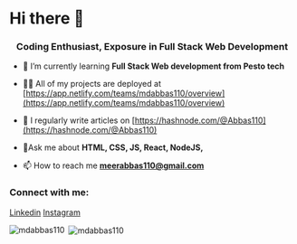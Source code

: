 <h1 align="left">Hi there 👋</h1>
<h3 align="center">Coding Enthusiast, Exposure in Full Stack Web Development</h3>


- 🌱 I’m currently learning **Full Stack Web development from Pesto tech**

- 👨‍💻 All of my projects are deployed at [https://app.netlify.com/teams/mdabbas110/overview](https://app.netlify.com/teams/mdabbas110/overview)

- 📝 I regularly write articles on [https://hashnode.com/@Abbas110](https://hashnode.com/@Abbas110)

- 💬Ask me about **HTML, CSS, JS, React, NodeJS,**

- 📫 How to reach me **meerabbas110@gmail.com**

<h3 align="left">Connect with me:</h3>
<p align="left">
<a href="https://linkedin.com/in/syed mohammad abbas" target="blank">Linkedin</a>
<a href="https://instagram.com/abbas_abidi__" target="blank">Instagram</a>
</p>

<p><img align="left" src="https://github-readme-stats.vercel.app/api/top-langs?username=mdabbas110&show_icons=true&locale=en&layout=compact" alt="mdabbas110" /></p>

<p>&nbsp;<img align="center" src="https://github-readme-stats.vercel.app/api?username=mdabbas110&show_icons=true&locale=en" alt="mdabbas110" /></p>

